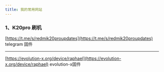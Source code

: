 ```yaml
---
title: 我的常用网站
---
```




### 1、K20pro 刷机

[https://t.me/s/redmik20proupdates](https://t.me/s/redmik20proupdates)  telegram 固件

--------

[https://evolution-x.org/device/raphael](https://evolution-x.org/device/raphael) evolution-x固件



